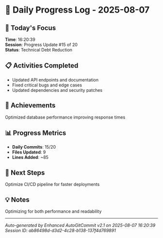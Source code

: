 # 📅 Daily Progress Log - 2025-08-07

## 🎯 Today's Focus
**Time**: 16:20:39  
**Session**: Progress Update #15 of 20  
**Status**: Technical Debt Reduction

## 📋 Activities Completed
- Updated API endpoints and documentation
- Fixed critical bugs and edge cases
- Updated dependencies and security patches

## 🚀 Achievements
Optimized database performance improving response times

## 📊 Progress Metrics
- **Daily Commits**: 15/20
- **Files Updated**: 9
- **Lines Added**: ~85

## 🎯 Next Steps
Optimize CI/CD pipeline for faster deployments

## 💡 Notes
Optimizing for both performance and readability

---
*Auto-generated by Enhanced AutoGitCommit v2.1 on 2025-08-07 16:20:39*
*Session ID: ab86498d-d3d2-4c28-b138-137f4d769891*